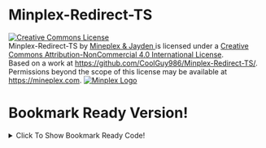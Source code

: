 # Minplex-Redirect-TS
<a rel="license" href="http://creativecommons.org/licenses/by-nc/4.0/"><img alt="Creative Commons License" style="border-width:0" src="https://i.creativecommons.org/l/by-nc/4.0/88x31.png" /></a><br /><span xmlns:dct="http://purl.org/dc/terms/" property="dct:title">Minplex-Redirect-TS</span> by <a xmlns:cc="http://creativecommons.org/ns#" href="https://mineplex.com" property="cc:attributionName" rel="cc:attributionURL">Mineplex & Jayden </a> is licensed under a <a rel="license" href="http://creativecommons.org/licenses/by-nc/4.0/">Creative Commons Attribution-NonCommercial 4.0 International License</a>.<br />Based on a work at <a xmlns:dct="http://purl.org/dc/terms/" href="https://github.com/CoolGuy986/Minplex-Redirect-TS/" rel="dct:source">https://github.com/CoolGuy986/Minplex-Redirect-TS/</a>.<br />Permissions beyond the scope of this license may be available at <a xmlns:cc="http://creativecommons.org/ns#" href="https://mineplex.com" rel="cc:morePermissions">https://mineplex.com</a>.
<a href = "https://www.mineplex.com"> <img src= "https://www.mineplex.com/assets/www-mp/img/footer/footer_fulllogo.png" alt="Minplex Logo"></img> </a>


# Bookmark Ready Version!
<details>
<summary> Click To Show Bookmark Ready Code!</summary>
<code>javascript:(function()%7B"use strict"%3Bconst Site %3D document.location.href%3Bconst API %3D 'https%3A%2F%2Fwww.mineplex.com%2Fredirect%2F%3Fto%3D'%3Bconst BotaEncoded %3D API %2B '%2527' %2B btoa(Site) %2B '%2527'%3Bconst Errors %3D %7B%5B1%5D%3A "DOMException%3A HTTP sites are not supported please see the developer console for the link!"%2C%5B2%5D%3A "DOMException%3A Could not write to clipboard. Please allow clipboard access%2C or try another web browser."%2C%5B3%5D%3A "DOMException%3A Please Return To The Document And Click Anywhere%2C Before A Security Error Happens."%2C%5B4%5D%3A "Yay%2C Successfuly Copied!"%7D%3Basync function WriteToClipboard(Url) %7Bif (document.location.protocol %3D%3D 'http%3A')return alert(Errors%5B1%5D %2B %60%5Cn%24%7BUrl%7D%60)%3Bconst Results %3D new Promise((resolve%2C reject) %3D> %7Basync function Clicked() %7Btry %7Bawait navigator.clipboard.writeText(Url)%3B%7Dcatch (err) %7Balert(Errors%5B2%5D)%3Breject(false)%3B%7D%3Bdocument.removeEventListener('click'%2C Clicked)%3Bresolve(true)%3B%7D%3Bdocument.addEventListener('click'%2C Clicked)%3Balert(Errors%5B3%5D)%3Bconsole.warn(Errors%5B3%5D)%3B%7D)%3Bif (await Results %3D%3D true)alert(Errors%5B4%5D)%3Breturn await Results%3B%7D%3BWriteToClipboard(BotaEncoded)%3Bconsole.log(BotaEncoded)%7D)()</code>
</details>
